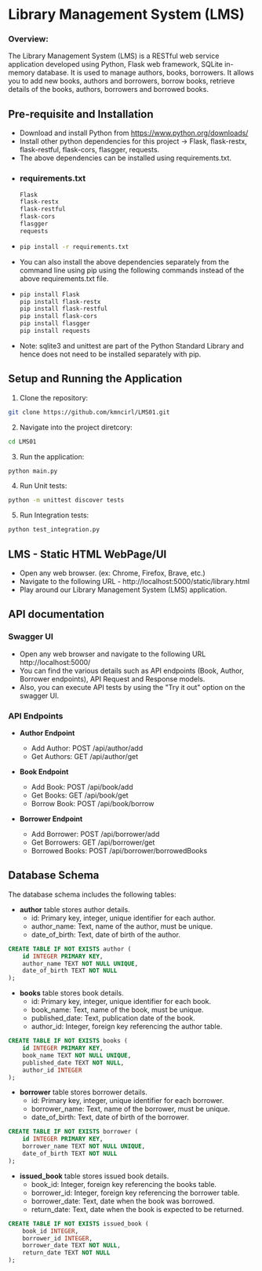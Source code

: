 # Library Management System (LMS)
### Overview:
The Library Management System (LMS) is a RESTful web service application developed using Python, Flask web framework, SQLite in-memory database. It is used to manage authors, books, borrowers. It allows you to add new books, authors and borrowers, borrow books, retrieve details of the books, authors, borrowers and borrowed books. 

## Pre-requisite and Installation
- Download and install Python from https://www.python.org/downloads/
- Install other python dependencies for this project -> Flask, flask-restx, flask-restful, flask-cors, flasgger, requests.
- The above dependencies can be installed using requirements.txt.
- ### requirements.txt
  ```sh
  Flask
  flask-restx
  flask-restful
  flask-cors
  flasgger
  requests
  ```
- ```sh
  pip install -r requirements.txt
  ```
- You can also install the above dependencies separately from the command line using pip using the following commands instead of the above requirements.txt file.
- ```sh
  pip install Flask
  pip install flask-restx
  pip install flask-restful
  pip install flask-cors
  pip install flasgger
  pip install requests
  ```
- Note: sqlite3 and unittest are part of the Python Standard Library and hence does not need to be installed separately with pip.

## Setup and Running the Application
1. Clone the repository:
```sh
git clone https://github.com/kmncirl/LMS01.git
```

2. Navigate into the project diretcory:
```sh
cd LMS01
```

3. Run the application:
```sh
python main.py
```

4. Run Unit tests:
```sh
python -m unittest discover tests
```   

5. Run Integration tests:
```sh
python test_integration.py
```   

## LMS - Static HTML WebPage/UI
- Open any web browser. (ex: Chrome, Firefox, Brave, etc.)
- Navigate to the following URL - http://localhost:5000/static/library.html
- Play around our Library Management System (LMS) application.

## API documentation
### Swagger UI 
- Open any web browser and navigate to the following URL http://localhost:5000/
- You can find the various details such as API endpoints (Book, Author, Borrower endpoints), API Request and Response models.
- Also, you can execute API tests by using the "Try it out" option on the swagger UI.

### API Endpoints
- **Author Endpoint**
  - Add Author: POST /api/author/add
  - Get Authors: GET /api/author/get

- **Book Endpoint**
  - Add Book: POST /api/book/add
  - Get Books: GET /api/book/get
  - Borrow Book: POST /api/book/borrow

- **Borrower Endpoint**
  - Add Borrower: POST /api/borrower/add
  - Get Borrowers: GET /api/borrower/get
  - Borrowed Books: POST /api/borrower/borrowedBooks

## Database Schema
The database schema includes the following tables:
- **author** table stores author details.
  - id: Primary key, integer, unique identifier for each author.
  - author_name: Text, name of the author, must be unique.
  - date_of_birth: Text, date of birth of the author.
```sql
CREATE TABLE IF NOT EXISTS author (
    id INTEGER PRIMARY KEY, 
    author_name TEXT NOT NULL UNIQUE, 
    date_of_birth TEXT NOT NULL
);
``` 
- **books** table stores book details.
  - id: Primary key, integer, unique identifier for each book.
  - book_name: Text, name of the book, must be unique.
  - published_date: Text, publication date of the book.
  - author_id: Integer, foreign key referencing the author table.
```sql
CREATE TABLE IF NOT EXISTS books (
    id INTEGER PRIMARY KEY, 
    book_name TEXT NOT NULL UNIQUE, 
    published_date TEXT NOT NULL, 
    author_id INTEGER
);
```
- **borrower** table stores borrower details.
  - id: Primary key, integer, unique identifier for each borrower.
  - borrower_name: Text, name of the borrower, must be unique.
  - date_of_birth: Text, date of birth of the borrower.
```sql
CREATE TABLE IF NOT EXISTS borrower (
    id INTEGER PRIMARY KEY, 
    borrower_name TEXT NOT NULL UNIQUE, 
    date_of_birth TEXT NOT NULL
);
```
- **issued_book** table stores issued book details.
  - book_id: Integer, foreign key referencing the books table.
  - borrower_id: Integer, foreign key referencing the borrower table.
  - borrower_date: Text, date when the book was borrowed.
  - return_date: Text, date when the book is expected to be returned.
```sql
CREATE TABLE IF NOT EXISTS issued_book (
    book_id INTEGER, 
    borrower_id INTEGER, 
    borrower_date TEXT NOT NULL, 
    return_date TEXT NOT NULL
);
```  
    

